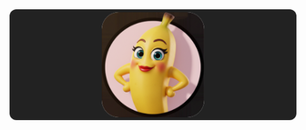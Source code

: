 <div align="center" style="background:#222; padding:5px 0; border-radius:12px; width:100%;">
	<img src="./avator.png" alt="avator" style="width:180px; display:block; margin:auto; background:#fff; border-radius:30px;" />
</div>
